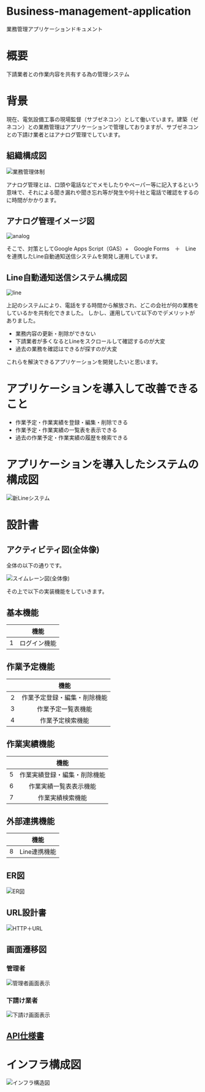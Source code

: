 # Business-management-application
業務管理アプリケーションドキュメント

# 概要
下請業者との作業内容を共有する為の管理システム

# 背景
現在、電気設備工事の現場監督（サブゼネコン）として働いています。建築（ゼネコン）との業務管理はアプリケーションで管理しておりますが、サブゼネコンとの下請け業者とはアナログ管理でしています。


<h2> 組織構成図 </h2>
  
![業務管理体制](https://user-images.githubusercontent.com/90845405/197956867-5e2f7fb5-2304-4661-b943-a199945303c8.jpg)

アナログ管理とは、口頭や電話などでメモしたりやペーパー等に記入するという意味で、それによる聞き漏れや聞き忘れ等が発生や何十社と電話で確認をするのに時間がかかります。


<h2>アナログ管理イメージ図 </h2>

![analog](https://user-images.githubusercontent.com/90845405/197953637-df706a90-57e0-4cfa-b8be-838ff5170d64.jpg)

そこで、対策としてGoogle Apps Script（GAS）+　Google Forms　＋　Lineを連携したLine自動通知送信システムを開発し運用しています。


<h2> Line自動通知送信システム構成図 </h2>

![line](https://user-images.githubusercontent.com/90845405/197954691-cb1dbcda-2167-4ea3-898a-2f76a6a079bd.jpg)

上記のシステムにより、電話をする時間から解放され、どこの会社が何の業務をしているかを共有化できました。
しかし、運用していて以下のでデメリットがありました。

* 業務内容の更新・削除ができない
* 下請業者が多くなるとLineをスクロールして確認するのが大変
* 過去の業務を確認はできるが探すのが大変

これらを解決できるアプリケーションを開発したいと思います。

# アプリケーションを導入して改善できること

* 作業予定・作業実績を登録・編集・削除できる
* 作業予定・作業実績の一覧表を表示できる
* 過去の作業予定・作業実績の履歴を検索できる

# アプリケーションを導入したシステムの構成図

![新Lineシステム](https://user-images.githubusercontent.com/90845405/201008317-bff00551-7c7a-4e39-87b9-267f247c85cd.jpg)


# 設計書

<h2>アクティビティ図(全体像)</h2>

全体の以下の通りです。

![スイムレーン図(全体像)](https://user-images.githubusercontent.com/90845405/201112569-0077edd9-1d50-4d6f-8700-4df55ce93f44.jpg)


その上で以下の実装機能をしていきます。

## 基本機能

| | 機能 | 
| :---: | :---: | 
| 1 | ログイン機能 | 

## 作業予定機能

| | 機能 | 
| :---: | :---: | 
| ２ | 作業予定登録・編集・削除機能 | 
| 3 | 作業予定一覧表機能 | 
| 4 | 作業予定検索機能 | 

## 作業実績機能

| | 機能 | 
| :---: | :---: | 
| 5 | 作業実績登録・編集・削除機能 | 
| 6 | 作業実績一覧表表示機能 | 
| 7 | 作業実績検索機能 | 


## 外部連携機能

| | 機能 | 
| :---: | :---: | 
| 8 | Line連携機能  | 

<h2>ER図</h2>

![ER図](https://user-images.githubusercontent.com/90845405/210763816-d76e3d3c-2cfb-4155-9ce1-67654dc93a76.jpg)


<h2>URL設計書</h2>

![HTTP＋URL](https://user-images.githubusercontent.com/90845405/201934338-d88cc805-79b3-426f-a28c-a9aded8d39bf.jpg)


<h2>画面遷移図</h2>

<h3>管理者</h3>

![管理者画面表示](https://user-images.githubusercontent.com/90845405/201485386-4c5fad69-90a9-4732-95ce-4ecfa96101a7.jpg)

<h3>下請け業者</h3>

![下請け画面表示](https://user-images.githubusercontent.com/90845405/201485233-c715fb18-0780-4a4a-a156-1d810e105183.jpg)


## [API仕様書](https://tomoroltuto.github.io/Business-management-application-document/dist/index.html)


# インフラ構成図

![インフラ構造図](https://user-images.githubusercontent.com/90845405/210948777-64b3dd15-3067-403b-b5e5-169d0fbd2018.jpg)




